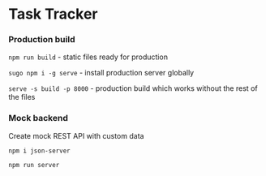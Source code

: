# Task Tracker

### Production build

`npm run build` - static files ready for production

`sugo npm i -g serve` - install production server globally

`serve -s build -p 8000` - production build which works without the rest of the files

### Mock backend

Create mock REST API with custom data

`npm i json-server`

`npm run server`
